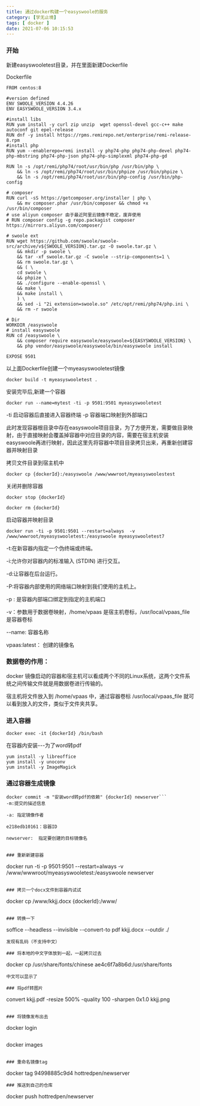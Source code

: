 ```yaml
---
title: 通过docker构建一个easyswoole的服务
category: [学无止境]
tags: [ docker ]
date: 2021-07-06 10:15:53
---
```


### 开始

新建easyswooletest目录，并在里面新建Dockerfile

Dockerfile
```
FROM centos:8

#version defined
ENV SWOOLE_VERSION 4.4.26
ENV EASYSWOOLE_VERSION 3.4.x

#install libs
RUN yum install -y curl zip unzip  wget openssl-devel gcc-c++ make autoconf git epel-release
RUN dnf -y install https://rpms.remirepo.net/enterprise/remi-release-8.rpm
#install php
RUN yum --enablerepo=remi install -y php74-php php74-php-devel php74-php-mbstring php74-php-json php74-php-simplexml php74-php-gd

RUN ln -s /opt/remi/php74/root/usr/bin/php /usr/bin/php \
    && ln -s /opt/remi/php74/root/usr/bin/phpize /usr/bin/phpize \
    && ln -s /opt/remi/php74/root/usr/bin/php-config /usr/bin/php-config

# composer
RUN curl -sS https://getcomposer.org/installer | php \
    && mv composer.phar /usr/bin/composer && chmod +x /usr/bin/composer
# use aliyun composer 由于最近阿里云镜像不稳定，废弃使用
# RUN composer config -g repo.packagist composer https://mirrors.aliyun.com/composer/

# swoole ext
RUN wget https://github.com/swoole/swoole-src/archive/v${SWOOLE_VERSION}.tar.gz -O swoole.tar.gz \
    && mkdir -p swoole \
    && tar -xf swoole.tar.gz -C swoole --strip-components=1 \
    && rm swoole.tar.gz \
    && ( \
    cd swoole \
    && phpize \
    && ./configure --enable-openssl \
    && make \
    && make install \
    ) \
    && sed -i "2i extension=swoole.so" /etc/opt/remi/php74/php.ini \
    && rm -r swoole

# Dir
WORKDIR /easyswoole
# install easyswoole
RUN cd /easyswoole \
    && composer require easyswoole/easyswoole=${EASYSWOOLE_VERSION} \
    && php vendor/easyswoole/easyswoole/bin/easyswoole install

EXPOSE 9501
```

以上面Dockerfile创建一个myeasyswooletest镜像
```
docker build -t myeasyswooletest .
```


安装完毕后,新建一个容器

```
docker run --name=mytest -ti -p 9501:9501 myeasyswooletest
```
-ti 启动容器后直接进入容器终端
-p 容器端口映射到外部端口


此时发现容器根目录中存在easyswoole项目目录，为了方便开发，需要做目录映射，由于直接映射会覆盖掉容器中对应目录的内容，需要在宿主机安装easyswoole再进行映射，因此这里先将容器中项目目录拷贝出来，再重新创建容器并映射目录

拷贝文件目录到宿主机中
```
docker cp {dockerId}:/easyswoole /www/wwwroot/myeasyswoolestest

```

关闭并删除容器
```
docker stop {dockerId}

docker rm {dockerId}
```

启动容器并映射目录
```
docker run -ti -p 9501:9501 --restart=always  -v /www/wwwroot/myeasyswooletest:/easyswoole myeasyswooletest7
```
-t:在新容器内指定一个伪终端或终端。

-i:允许你对容器内的标准输入 (STDIN) 进行交互。

-d:让容器在后台运行。

-P:将容器内部使用的网络端口映射到我们使用的主机上。

-p : 是容器内部端口绑定到指定的主机端口

-v：参数用于数据卷映射，/home/vpaas 是宿主机卷标，/usr/local/vpaas_file 是容器卷标

--name:  容器名称

vpaas:latest： 创建的镜像名

 

### 数据卷的作用：

docker 镜像启动的容器和宿主机可以看成两个不同的Linux系统，这两个文件系统之间传输文件就是用数据卷进行传输的。

宿主机将文件放入到 /home/vpaas 中，通过容器卷标  /usr/local/vpaas_file  就可以看到放入的文件，类似于文件夹共享。


### 进入容器
```
docker exec -it {dockerId} /bin/bash
```

在容器内安装---为了word转pdf
```
yum install -y libreoffice 
yum install -y unoconv
yum install -y ImageMagick
```

### 通过容器生成镜像
```
docker commit -m "安装word转pdf的依赖" {dockerId} newserver```
-m:提交的描述信息

-a: 指定镜像作者

e218edb10161：容器ID 

newserver:  指定要创建的目标镜像名


### 重新新建容器
```
docker run -ti -p 9501:9501 --restart=always  -v /www/wwwroot/myeasyswooletest:/easyswoole newserver
```

### 拷贝一个docx文件到容器内试试
```
docker cp /www/kkjj.docx {dockerId}:/www/
```

### 转换一下
```
soffice --headless --invisible --convert-to pdf kkjj.docx --outdir ./
```
发现有乱码（不支持中文）

### 将本地的中文字体放到一起，一起拷贝过去
```
docker cp /usr/share/fonts/chinese ae4c6f7a8b6d:/usr/share/fonts
```
中文可以显示了

### 将pdf转图片

```
convert  kkjj.pdf -resize 500% -quality 100 -sharpen 0x1.0 kkjj.png
```

### 将镜像发布出去
```
docker login
```

```
docker images
```

### 重命名镜像tag

```
docker tag 94998885c9d4 hottredpen/newserver
```
### 推送到自己的仓库
```
docker push hottredpen/newserver
```
